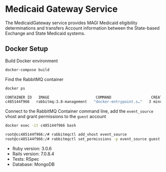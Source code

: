 # Medicaid Gateway Service

The MedicaidGateway service provides MAGI Medicaid eligibility determinations and transfers Account information
between the State-based Exchange and State Medicaid systems.

## Docker Setup

Build Docker environment

```bash
docker-compose build
```

Find the RabbitMQ container

```bash
docker ps

CONTAINER ID   IMAGE                     COMMAND                  CREATED         STATUS         PORTS
c485144f966   rabbitmq:3.8-management   "docker-entrypoint.s…"   3 minutes ago   Up 3 minutes
```

Connect to the RabbitMQ Container command line, add the `event_source` vhost and grant permissions
to the `guest` account

```bash
docker exec -it c485144f966 bash

root@cc485144f966:/# rabbitmqctl add_vhost event_source
root@cc485144f966:/# rabbitmqctl set_permissions -p event_source guest ".*" ".*" ".*"
```

- Ruby version: 3.0.6
- Rails version: 7.0.8.4
- Tests: RSpec
- Database: MongoDB
